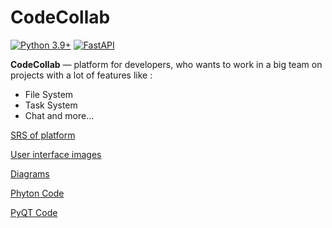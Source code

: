 # CodeCollab

[![Python 3.9+](https://img.shields.io/badge/Python-3.9+-green.svg)](https://www.python.org/)
[![FastAPI](https://img.shields.io/badge/FastAPI-0.68+-lightblue.svg)](https://fastapi.tiangolo.com/)

**CodeCollab** — platform for developers, who wants to work in a big team on projects with a lot of features like :
- File System
- Task System
- Chat
and more...

[SRS of platform](https://github.com/korhvimtv/code-collab/blob/main/Requirements/SRS.md)

[User interface images]()

[Diagrams]()

[Phyton Code]()

[PyQT Code]()
